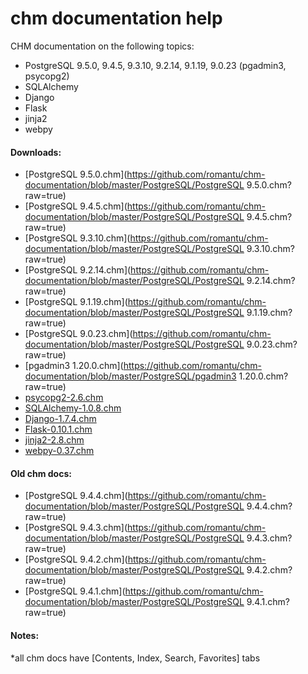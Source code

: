 # chm documentation help

CHM documentation on the following topics:

- PostgreSQL 9.5.0, 9.4.5, 9.3.10, 9.2.14, 9.1.19, 9.0.23 (pgadmin3, psycopg2)
- SQLAlchemy
- Django
- Flask
- jinja2
- webpy

#### Downloads:
- [PostgreSQL 9.5.0.chm](https://github.com/romantu/chm-documentation/blob/master/PostgreSQL/PostgreSQL 9.5.0.chm?raw=true)
- [PostgreSQL 9.4.5.chm](https://github.com/romantu/chm-documentation/blob/master/PostgreSQL/PostgreSQL 9.4.5.chm?raw=true)
- [PostgreSQL 9.3.10.chm](https://github.com/romantu/chm-documentation/blob/master/PostgreSQL/PostgreSQL 9.3.10.chm?raw=true)
- [PostgreSQL 9.2.14.chm](https://github.com/romantu/chm-documentation/blob/master/PostgreSQL/PostgreSQL 9.2.14.chm?raw=true)
- [PostgreSQL 9.1.19.chm](https://github.com/romantu/chm-documentation/blob/master/PostgreSQL/PostgreSQL 9.1.19.chm?raw=true)
- [PostgreSQL 9.0.23.chm](https://github.com/romantu/chm-documentation/blob/master/PostgreSQL/PostgreSQL 9.0.23.chm?raw=true)
- [pgadmin3 1.20.0.chm](https://github.com/romantu/chm-documentation/blob/master/PostgreSQL/pgadmin3 1.20.0.chm?raw=true)
- [psycopg2-2.6.chm](https://github.com/romantu/chm-documentation/blob/master/PostgreSQL/psycopg2-2.6.chm?raw=true)
- [SQLAlchemy-1.0.8.chm](https://github.com/romantu/chm-documentation/blob/master/SQLAlchemy/SQLAlchemy-1.0.8.chm?raw=true)
- [Django-1.7.4.chm](https://github.com/romantu/chm-documentation/blob/master/Django/Django-1.7.4.chm?raw=true)
- [Flask-0.10.1.chm](https://github.com/romantu/chm-documentation/blob/master/Flask/Flask-0.10.1.chm?raw=true)
- [jinja2-2.8.chm](https://github.com/romantu/chm-documentation/blob/master/jinja2/jinja2-2.8.chm?raw=true)
- [webpy-0.37.chm](https://github.com/romantu/chm-documentation/blob/master/webpy/webpy-0.37.chm?raw=true)

#### Old chm docs:
- [PostgreSQL 9.4.4.chm](https://github.com/romantu/chm-documentation/blob/master/PostgreSQL/PostgreSQL 9.4.4.chm?raw=true)
- [PostgreSQL 9.4.3.chm](https://github.com/romantu/chm-documentation/blob/master/PostgreSQL/PostgreSQL 9.4.3.chm?raw=true)
- [PostgreSQL 9.4.2.chm](https://github.com/romantu/chm-documentation/blob/master/PostgreSQL/PostgreSQL 9.4.2.chm?raw=true)
- [PostgreSQL 9.4.1.chm](https://github.com/romantu/chm-documentation/blob/master/PostgreSQL/PostgreSQL 9.4.1.chm?raw=true)

#### Notes:
*all chm docs have [Contents, Index, Search, Favorites] tabs

